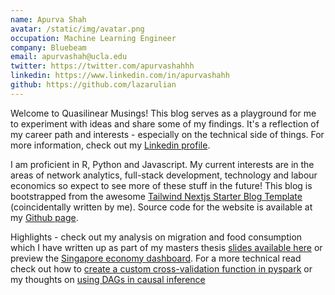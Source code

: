 ```yaml
---
name: Apurva Shah
avatar: /static/img/avatar.png
occupation: Machine Learning Engineer
company: Bluebeam
email: apurvashah@ucla.edu
twitter: https://twitter.com/apurvashahhh
linkedin: https://www.linkedin.com/in/apurvashahh
github: https://github.com/lazarulian
---
```


Welcome to Quasilinear Musings! This blog serves as a playground for me to experiment
with ideas and share some of my findings. It's a reflection of my career path and
interests - especially on the technical side of things. For more information, check
out my [Linkedin profile](https://www.linkedin.com/in/timlrx).

I am proficient in R, Python and Javascript. My current interests are in the areas of
network analytics, full-stack development, technology and labour economics so expect
to see more of these stuff in the future! This blog is bootstrapped from the awesome
[Tailwind Nextjs Starter Blog Template](https://github.com/timlrx/tailwind-nextjs-starter-blog)
(coincidentally written by me). Source code for the website is available at my
[Github page](https://github.com/timlrx/timlrx.com).

Highlights - check out my analysis on migration and food consumption which I have
written up as part of my masters thesis [slides available here](/static/mig_cons_slides/index.html) or
preview the [Singapore economy dashboard](/dashboard/sg-dashboard.html). For a
more technical read check out how to [create a custom cross-validation function in pyspark](/blog/creating-a-custom-cross-validation-function-in-pyspark)
or my thoughts on [using DAGs in causal inference](/blog/applications-of-dags-in-causal-inference)
